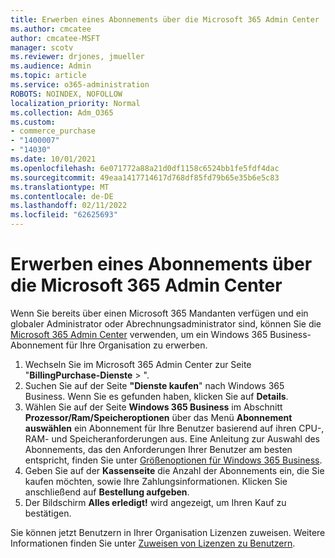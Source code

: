 ```yaml
---
title: Erwerben eines Abonnements über die Microsoft 365 Admin Center
ms.author: cmcatee
author: cmcatee-MSFT
manager: scotv
ms.reviewer: drjones, jmueller
ms.audience: Admin
ms.topic: article
ms.service: o365-administration
ROBOTS: NOINDEX, NOFOLLOW
localization_priority: Normal
ms.collection: Adm_O365
ms.custom:
- commerce_purchase
- "1400007"
- "14030"
ms.date: 10/01/2021
ms.openlocfilehash: 6e071772a88a21d0df1158c6524bb1fe5fdf4dac
ms.sourcegitcommit: 49eaa1417714617d768df85fd79b65e35b6e5c83
ms.translationtype: MT
ms.contentlocale: de-DE
ms.lasthandoff: 02/11/2022
ms.locfileid: "62625693"
---
```

# <a name="buy-a-subscription-through-the-microsoft-365-admin-center"></a>Erwerben eines Abonnements über die Microsoft 365 Admin Center

Wenn Sie bereits über einen Microsoft 365 Mandanten verfügen und ein globaler Administrator oder Abrechnungsadministrator sind, können Sie die [Microsoft 365 Admin Center](https://go.microsoft.com/fwlink/p/?linkid=2024339) verwenden, um ein Windows 365 Business-Abonnement für Ihre Organisation zu erwerben.

1. Wechseln Sie im Microsoft 365 Admin Center zur Seite "**BillingPurchase-Dienste** > ".
2. Suchen Sie auf der Seite **"Dienste kaufen**" nach Windows 365 Business. Wenn Sie es gefunden haben, klicken Sie auf **Details**.
3. Wählen Sie auf der Seite **Windows 365 Business** im Abschnitt **Prozessor/Ram/Speicheroptionen** über das Menü **Abonnement auswählen** ein Abonnement für Ihre Benutzer basierend auf ihren CPU-, RAM- und Speicheranforderungen aus. Eine Anleitung zur Auswahl des Abonnements, das den Anforderungen Ihrer Benutzer am besten entspricht, finden Sie unter [Größenoptionen für Windows 365 Business](https://docs.microsoft.com/microsoft-365/admin/setup/windows-365-business-sizing).
4. Geben Sie auf der **Kassenseite** die Anzahl der Abonnements ein, die Sie kaufen möchten, sowie Ihre Zahlungsinformationen. Klicken Sie anschließend auf **Bestellung aufgeben**.
5. Der Bildschirm **Alles erledigt!** wird angezeigt, um Ihren Kauf zu bestätigen.

Sie können jetzt Benutzern in Ihrer Organisation Lizenzen zuweisen. Weitere Informationen finden Sie unter [Zuweisen von Lizenzen zu Benutzern](https://docs.microsoft.com/microsoft-365/admin/setup/get-started-windows-365-business#assign-licenses-to-users).
